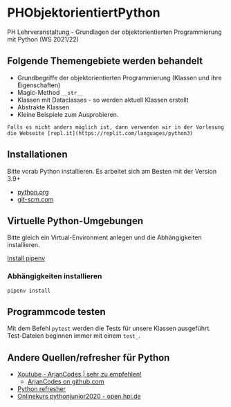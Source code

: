 # PHObjektorientiertPython

PH Lehrveranstaltung - Grundlagen der objektorientierten Programmierung mit Python (WS 2021/22)

## Folgende Themengebiete werden behandelt
* Grundbegriffe der objektorientierten Programmierung (Klassen und ihre Eigenschaften)
* Magic-Method `__str__`
* Klassen mit Dataclasses - so werden aktuell Klassen erstellt
* Abstrakte Klassen
* Kleine Beispiele zum Ausprobieren.

`Falls es nicht anders möglich ist, dann verwenden wir in der Vorlesung die Webseite [repl.it](https://replit.com/languages/python3)`

## Installationen
Bitte vorab Python installieren. Es arbeitet sich am Besten mit der Version 3.9+

* [python.org](https://www.python.org/downloads/)
* [git-scm.com](https://git-scm.com/)

## Virtuelle Python-Umgebungen
Bitte gleich ein Virtual-Environment anlegen und die Abhängigkeiten installieren.

[Install pipenv](https://pipenv-fork.readthedocs.io/en/latest/install.html)

### Abhängigkeiten installieren
`pipenv install`

## Programmcode testen
Mit dem Befehl `pytest` werden die Tests für unsere Klassen ausgeführt. Test-Dateien beginnen immer mit einem `test_`.

## Andere Quellen/refresher für Python
* [Xoutube - ArjanCodes | sehr zu empfehlen!](https://www.youtube.com/c/ArjanCodes)
    * [ArjanCodes on github.com](https://github.com/ArjanCodes)
* [Python refresher](https://github.com/tecladocode/python-refresher)
* [Onlinekurs pythonjunior2020 - open.hpi.de](https://open.hpi.de/courses/pythonjunior2020)